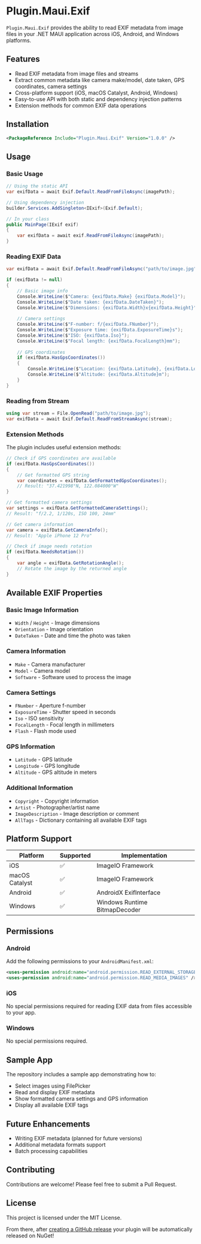# Plugin.Maui.Exif

`Plugin.Maui.Exif` provides the ability to read EXIF metadata from image files in your .NET MAUI application across iOS, Android, and Windows platforms.

## Features

- Read EXIF metadata from image files and streams
- Extract common metadata like camera make/model, date taken, GPS coordinates, camera settings
- Cross-platform support (iOS, macOS Catalyst, Android, Windows)
- Easy-to-use API with both static and dependency injection patterns
- Extension methods for common EXIF data operations

## Installation

```xml
<PackageReference Include="Plugin.Maui.Exif" Version="1.0.0" />
```

## Usage

### Basic Usage

```csharp
// Using the static API
var exifData = await Exif.Default.ReadFromFileAsync(imagePath);

// Using dependency injection
builder.Services.AddSingleton<IExif>(Exif.Default);

// In your class
public MainPage(IExif exif)
{
    var exifData = await exif.ReadFromFileAsync(imagePath);
}
```

### Reading EXIF Data

```csharp
var exifData = await Exif.Default.ReadFromFileAsync("path/to/image.jpg");

if (exifData != null)
{
    // Basic image info
    Console.WriteLine($"Camera: {exifData.Make} {exifData.Model}");
    Console.WriteLine($"Date taken: {exifData.DateTaken}");
    Console.WriteLine($"Dimensions: {exifData.Width}x{exifData.Height}");
    
    // Camera settings
    Console.WriteLine($"F-number: f/{exifData.FNumber}");
    Console.WriteLine($"Exposure time: {exifData.ExposureTime}s");
    Console.WriteLine($"ISO: {exifData.Iso}");
    Console.WriteLine($"Focal length: {exifData.FocalLength}mm");
    
    // GPS coordinates
    if (exifData.HasGpsCoordinates())
    {
        Console.WriteLine($"Location: {exifData.Latitude}, {exifData.Longitude}");
        Console.WriteLine($"Altitude: {exifData.Altitude}m");
    }
}
```

### Reading from Stream

```csharp
using var stream = File.OpenRead("path/to/image.jpg");
var exifData = await Exif.Default.ReadFromStreamAsync(stream);
```

### Extension Methods

The plugin includes useful extension methods:

```csharp
// Check if GPS coordinates are available
if (exifData.HasGpsCoordinates())
{
    // Get formatted GPS string
    var coordinates = exifData.GetFormattedGpsCoordinates();
    // Result: "37.421998°N, 122.084000°W"
}

// Get formatted camera settings
var settings = exifData.GetFormattedCameraSettings();
// Result: "f/2.2, 1/120s, ISO 100, 24mm"

// Get camera information
var camera = exifData.GetCameraInfo();
// Result: "Apple iPhone 12 Pro"

// Check if image needs rotation
if (exifData.NeedsRotation())
{
    var angle = exifData.GetRotationAngle();
    // Rotate the image by the returned angle
}
```

## Available EXIF Properties

### Basic Image Information
- `Width` / `Height` - Image dimensions
- `Orientation` - Image orientation
- `DateTaken` - Date and time the photo was taken

### Camera Information
- `Make` - Camera manufacturer
- `Model` - Camera model
- `Software` - Software used to process the image

### Camera Settings
- `FNumber` - Aperture f-number
- `ExposureTime` - Shutter speed in seconds
- `Iso` - ISO sensitivity
- `FocalLength` - Focal length in millimeters
- `Flash` - Flash mode used

### GPS Information
- `Latitude` - GPS latitude
- `Longitude` - GPS longitude
- `Altitude` - GPS altitude in meters

### Additional Information
- `Copyright` - Copyright information
- `Artist` - Photographer/artist name
- `ImageDescription` - Image description or comment
- `AllTags` - Dictionary containing all available EXIF tags

## Platform Support

| Platform | Supported | Implementation |
|----------|-----------|----------------|
| iOS | ✅ | ImageIO Framework |
| macOS Catalyst | ✅ | ImageIO Framework |
| Android | ✅ | AndroidX ExifInterface |
| Windows | ✅ | Windows Runtime BitmapDecoder |

## Permissions

### Android
Add the following permissions to your `AndroidManifest.xml`:

```xml
<uses-permission android:name="android.permission.READ_EXTERNAL_STORAGE" />
<uses-permission android:name="android.permission.READ_MEDIA_IMAGES" />
```

### iOS
No special permissions required for reading EXIF data from files accessible to your app.

### Windows
No special permissions required.

## Sample App

The repository includes a sample app demonstrating how to:
- Select images using FilePicker
- Read and display EXIF metadata
- Show formatted camera settings and GPS information
- Display all available EXIF tags

## Future Enhancements

- Writing EXIF metadata (planned for future versions)
- Additional metadata formats support
- Batch processing capabilities

## Contributing

Contributions are welcome! Please feel free to submit a Pull Request.

## License

This project is licensed under the MIT License. 

From there, after [creating a GitHub release](https://docs.github.com/repositories/releasing-projects-on-github/managing-releases-in-a-repository) your plugin will be automatically released on NuGet!